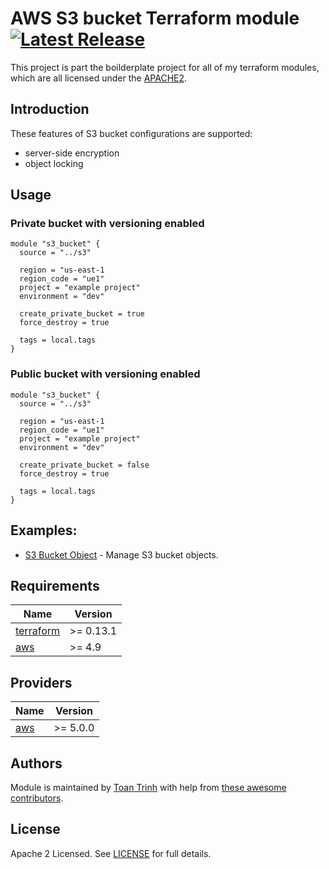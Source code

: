 
<!-- markdownlint-disable -->
# AWS S3 bucket Terraform module [![Latest Release](https://img.shields.io/github/v/release/oysptn/terraform-aws-s3.svg)](https://github.com/oysptn/terraform-aws-s3/releases/latest)
<!-- markdownlint-restore -->

This project is part the boilderplate project for all of my terraform modules, which are all licensed under the [APACHE2](LICENSE).

## Introduction

These features of S3 bucket configurations are supported:

- server-side encryption
- object locking

## Usage

### Private bucket with versioning enabled

```hcl
module "s3_bucket" {
  source = "../s3"
    
  region = "us-east-1
  region_code = "ue1"
  project = "example project"
  environment = "dev"

  create_private_bucket = true
  force_destroy = true  
  
  tags = local.tags
}
```
### Public bucket with versioning enabled

```hcl
module "s3_bucket" {
  source = "../s3"
    
  region = "us-east-1
  region_code = "ue1"
  project = "example project"
  environment = "dev"

  create_private_bucket = false
  force_destroy = true  
  
  tags = local.tags
}
```
## Examples:
- [S3 Bucket Object]() - Manage S3 bucket objects.

<!-- BEGINNING OF PRE-COMMIT-TERRAFORM DOCS HOOK -->
## Requirements

| Name | Version |
|------|---------|
| <a name="requirement_terraform"></a> [terraform](#requirement\_terraform) | >= 0.13.1 |
| <a name="requirement_aws"></a> [aws](#requirement\_aws) | >= 4.9 |

## Providers

| Name | Version |
|------|---------|
| <a name="provider_aws"></a> [aws](#provider\_aws) | >= 5.0.0 |

## Authors

Module is maintained by [Toan Trinh](https://github.com/comicalwriter) with help from [these awesome contributors](https://github.com/oysptn/terraform-aws-s3/graphs/contributors).

## License

Apache 2 Licensed. See [LICENSE](https://github.com/oysptn/terraform-aws-s3/blob/main/LICENSE) for full details.